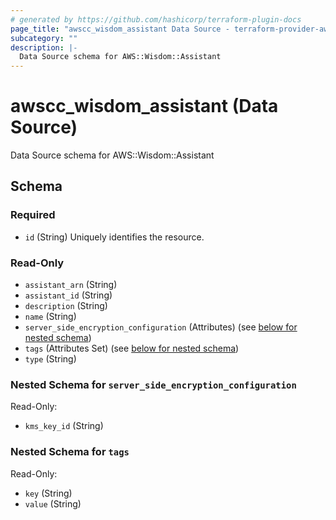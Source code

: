 ```yaml
---
# generated by https://github.com/hashicorp/terraform-plugin-docs
page_title: "awscc_wisdom_assistant Data Source - terraform-provider-awscc"
subcategory: ""
description: |-
  Data Source schema for AWS::Wisdom::Assistant
---
```


# awscc_wisdom_assistant (Data Source)

Data Source schema for AWS::Wisdom::Assistant



<!-- schema generated by tfplugindocs -->
## Schema

### Required

- `id` (String) Uniquely identifies the resource.

### Read-Only

- `assistant_arn` (String)
- `assistant_id` (String)
- `description` (String)
- `name` (String)
- `server_side_encryption_configuration` (Attributes) (see [below for nested schema](#nestedatt--server_side_encryption_configuration))
- `tags` (Attributes Set) (see [below for nested schema](#nestedatt--tags))
- `type` (String)

<a id="nestedatt--server_side_encryption_configuration"></a>
### Nested Schema for `server_side_encryption_configuration`

Read-Only:

- `kms_key_id` (String)


<a id="nestedatt--tags"></a>
### Nested Schema for `tags`

Read-Only:

- `key` (String)
- `value` (String)



